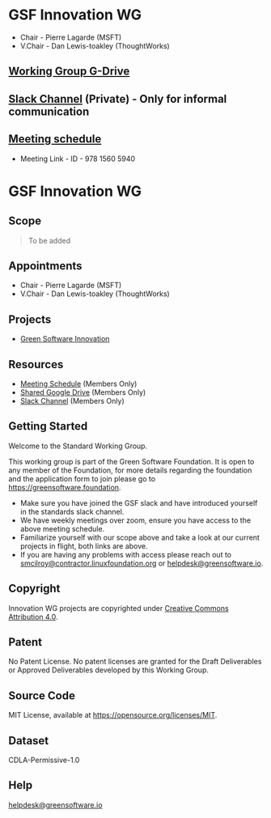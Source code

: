 # GSF Innovation WG

- Chair - Pierre Lagarde (MSFT)
- V.Chair - Dan Lewis-toakley (ThoughtWorks)

## [Working Group G-Drive](https://drive.google.com/drive/u/3/folders/1clNLC2JzsbDcn9yFH11rCtz1jqTTDqzE)

## [Slack Channel](https://greensoftware-zzk1035.slack.com/archives/C024C0GB3LP) (Private) - Only for informal communication

## [Meeting schedule](https://lists.greensoftware.io/g/innovation/calendar)
- Meeting Link -  ID - 978 1560 5940

# GSF Innovation WG

## Scope
>To be added

## Appointments 
- Chair - Pierre Lagarde (MSFT)
- V.Chair - Dan Lewis-toakley (ThoughtWorks)

## Projects
- [Green Software Innovation](https://github.com/Green-Software-Foundation/iwg_green_software_innovation/tree/dev)

## Resources

* [Meeting Schedule](https://lists.greensoftware.io/g/innovation/calendar) (Members Only)
* [Shared Google Drive](https://drive.google.com/drive/u/3/folders/1clNLC2JzsbDcn9yFH11rCtz1jqTTDqzE) (Members Only)
* [Slack Channel](https://greensoftware-zzk1035.slack.com/archives/C024C0GB3LP) (Members Only)

## Getting Started
Welcome to the Standard Working Group.

This working group is part of the Green Software Foundation. It is open to any member of the Foundation, for more details regarding the foundation and the application form to join please go to https://greensoftware.foundation.

- Make sure you have joined the GSF slack and have introduced yourself in the standards slack channel.
- We have weekly meetings over zoom, ensure you have access to the above meeting schedule.
- Familiarize yourself with our scope above and take a look at our current projects in flight, both links are above.
- If you are having any problems with access please reach out to smcilroy@contractor.linuxfoundation.org  or helpdesk@greensoftware.io.

## Copyright
Innovation WG projects are copyrighted under [Creative Commons Attribution 4.0](https://creativecommons.org/licenses/by/4.0/).

## Patent
No Patent License. No patent licenses are granted for the Draft Deliverables or Approved Deliverables developed by this Working Group.

## Source Code
MIT License, available at https://opensource.org/licenses/MIT.

## Dataset
CDLA-Permissive-1.0

## Help
helpdesk@greensoftware.io
